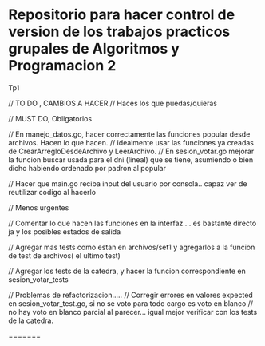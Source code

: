 # Repositorio para hacer control de version de los trabajos practicos grupales de Algoritmos y Programacion 2


Tp1

// TO DO , CAMBIOS A HACER // Haces los que puedas/quieras

// MUST DO, Obligatorios

// En manejo_datos.go, hacer correctamente las funciones popular desde archivos. Hacen lo que hacen.
// idealmente usar las funciones ya creadas de CrearArregloDesdeArchivo y LeerArchivo.
// En sesion_votar.go mejorar la funcion buscar usada para el dni (lineal) que se tiene, asumiendo o bien dicho habiendo ordenado por padron al popular

// Hacer que main.go reciba input del usuario por consola.. capaz ver de reutilizar codigo al hacerlo

// Menos urgentes

// Comentar lo que hacen las funciones en la interfaz.... es bastante directo ja y los posibles estados de salida

// Agregar mas tests como estan en archivos/set1 y agregarlos a la funcion de test de archivos( el ultimo test)

// Agregar los tests de la catedra, y hacer la funcion correspondiente en sesion_votar_tests

// Problemas de refactorizacion.....
// Corregir errores en valores expected en sesion_votar_test.go, si no se voto para todo cargo es voto en blanco
// no hay voto en blanco parcial al parecer... igual mejor verificar con los tests de la catedra.

=======
